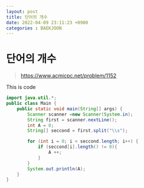 ```yaml
---
layout: post
title: 단어의 개수
date: 2022-04-09 23:11:23 +0900
categories : BAEKJOON 
---
```

# 단어의 개수

> https://www.acmicpc.net/problem/1152


This is code
```java
import java.util.*;
public class Main {
    public static void main(String[] args) {
        Scanner scanner =new Scanner(System.in);
        String first = scanner.nextLine();
        int A = 0;
        String[] seccond = first.split("\\s");

        for (int i = 0; i < seccond.length; i++) {
            if (seccond[i].length() != 0){
                A ++;
            }
        }
        System.out.println(A);
    }
}
```